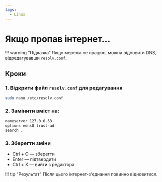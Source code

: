 ```yaml
---
tags:
  - Linux
---
```


# Якщо пропав інтернет…

!!! warning "Підказка"
    Якщо мережа не працює, можна відновити DNS, відредагувавши `resolv.conf`.

## Кроки

### 1. Відкрити файл `resolv.conf` для редагування
```bash
sudo nano /etc/resolv.conf
```

### 2. Замінити вміст на:
```bash
nameserver 127.0.0.53
options edns0 trust-ad
search .
```

### 3. Зберегти зміни

- Ctrl + O — зберегти
- Enter — підтвердити
- Ctrl + X — вийти з редактора

!!! tip "Результат"
    Після цього інтернет-з'єднання повинно відновитися.